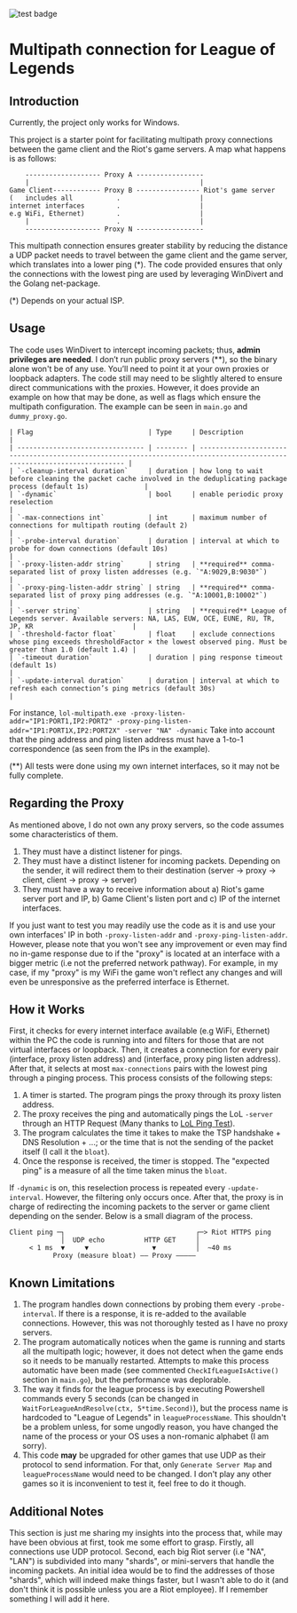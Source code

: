 ![test badge](https://github.com/SergioFloresCorrea/learn-cicd-starter/actions/workflows/ci.yml/badge.svg)
# Multipath connection for League of Legends

## Introduction
Currently, the project only works for Windows. 

This project is a starter point for facilitating multipath proxy connections between the game client and the Riot's game servers.
A map what happens is as follows:

```
    ------------------- Proxy A -----------------
    |                                           |
Game Client------------ Proxy B ---------------- Riot's game server
(   includes all           .                    |
internet interfaces        .                    |
e.g WiFi, Ethernet)        .                    |
    |                      .                    |
    ------------------- Proxy N -----------------
```

This multipath connection ensures greater stability by reducing the distance a UDP packet needs to travel between the game client and the game server, 
which translates into a lower ping (*). The code provided ensures that only the connections
with the lowest ping are used by leveraging WinDivert and the Golang net-package. 

(*) Depends on your actual ISP.

## Usage
The code uses WinDivert to intercept incoming packets; thus, **admin privileges are needed**.
I don’t run public proxy servers (**), so the binary alone won't be of any use. You’ll need to point it at your own proxies or loopback adapters. 
The code still may need to be slightly altered to ensure direct communications with the proxies. However, it does provide an example on how that may be done, 
as well as flags which ensure the multipath configuration. The example can be seen in `main.go` and `dummy_proxy.go`. 

```
| Flag                             | Type     | Description                                                                                                               |
| -------------------------------- | -------- | ------------------------------------------------------------------------------------------------------------------------- |
| `-cleanup-interval duration`     | duration | how long to wait before cleaning the packet cache involved in the deduplicating package process (default 1s)              |
| `-dynamic`                       | bool     | enable periodic proxy reselection                                                                                         |
| `-max-connections int`           | int      | maximum number of connections for multipath routing (default 2)                                                           |
| `-probe-interval duration`       | duration | interval at which to probe for down connections (default 10s)                                                             |
| `-proxy-listen-addr string`      | string   | **required** comma-separated list of proxy listen addresses (e.g. `"A:9029,B:9030"`)                                      |
| `-proxy-ping-listen-addr string` | string   | **required** comma-separated list of proxy ping addresses (e.g. `"A:10001,B:10002"`)                                      |
| `-server string`                 | string   | **required** League of Legends server. Available servers: NA, LAS, EUW, OCE, EUNE, RU, TR, JP, KR                         |
| `-threshold-factor float`        | float    | exclude connections whose ping exceeds thresholdFactor × the lowest observed ping. Must be greater than 1.0 (default 1.4) |
| `-timeout duration`              | duration | ping response timeout (default 1s)                                                                                        |
| `-update-interval duration`      | duration | interval at which to refresh each connection’s ping metrics (default 30s)                                                 |

```

For instance,
`lol-multipath.exe -proxy-listen-addr="IP1:PORT1,IP2:PORT2" -proxy-ping-listen-addr="IP1:PORT1X,IP2:PORT2X" -server "NA" -dynamic`
Take into account that the ping address and ping listen address must have a 1-to-1 correspondence (as seen from the IPs in the example).

(**) All tests were done using my own internet interfaces, so it may not be fully complete.

## Regarding the Proxy
As mentioned above, I do not own any proxy servers, so the code assumes some characteristics of them.
1. They must have a distinct listener for pings.
2. They must have a distinct listener for incoming packets. Depending on the sender, it will redirect them to their destination (server -> proxy -> client, client -> proxy -> server)
3. They must have a way to receive information about a) Riot's game server port and IP, b) Game Client's listen port and c) IP of the internet interfaces.

If you just want to test you may readily use the code as it is and use your own interfaces' IP in both `-proxy-listen-addr` and `-proxy-ping-listen-addr`. However, please note that
you won't see any improvement or even may find no in-game response due to if the "proxy" is located at an interface with a bigger metric (i.e not the preferred network pathway). For example,
in my case, if my "proxy" is my WiFi the game won't reflect any changes and will even be unresponsive as the preferred interface is Ethernet.


## How it Works
First, it checks for every internet interface available (e.g WiFi, Ethernet) within the PC the code is running into and filters for those that are not virtual interfaces or loopback. 
Then, it creates a connection for every pair (interface, proxy listen address) and (interface, proxy ping listen address). After that, it selects at most `max-connections` pairs with
the lowest ping through a pinging process. This process consists of the following steps:
1. A timer is started. The program pings the proxy through its proxy listen address.
2. The proxy receives the ping and automatically pings the LoL `-server` through an HTTP Request (Many thanks to [LoL Ping Test](https://pingtestlive.com/league-of-legends)).
3. The program calculates the time it takes to make the TSP handshake + DNS Resolution + ...; or the time that is not the sending of the packet itself (I call it the `bloat`).
4. Once the response is received, the timer is stopped. The "expected ping" is a measure of all the time taken minus the `bloat`.

If `-dynamic` is on, this reselection process is repeated every `-update-interval`. However, the filtering only occurs once. After that, the proxy is in charge of redirecting the incoming
packets to the server or game client depending on the sender. Below is a small diagram of the process.

```
Client ping ─┐                                 ┌─> Riot HTTPS ping
             │  UDP echo          HTTP GET     │
     < 1 ms  ▼     ▼                ▼          │  ~40 ms
           Proxy (measure bloat) —— Proxy —————
```

## Known Limitations
1. The program handles down connections by probing them every `-probe-interval`. If there is a response, it is re-added to the available connections. However, this was not thoroughly tested
   as I have no proxy servers.
2. The program automatically notices when the game is running and starts all the multipath logic; however, it does not detect when the game ends so it needs to be manually restarted.
   Attempts to make this process automatic have been made (see commented `CheckIfLeagueIsActive()` section in `main.go`), but the performance was deplorable.
3. The way it finds for the league process is by executing Powershell commands every 5 seconds (can be changed in `WaitForLeagueAndResolve(ctx, 5*time.Second)`), but the process name is
   hardcoded to "League of Legends" in `leagueProcessName`. This shouldn't be a problem unless, for some ungodly reason, you have changed the name of the process or your OS uses a non-romanic
   alphabet (I am sorry).
4. This code **may** be upgraded for other games that use UDP as their protocol to send information. For that, only `Generate Server Map` and `leagueProcessName` would need to be changed.
   I don't play any other games so it is inconvenient to test it, feel free to do it though.


## Additional Notes
This section is just me sharing my insights into the process that, while may have been obvious at first, took me some effort to grasp. 
Firstly, all connections use UDP protocol. Second, each big Riot server (i.e "NA", "LAN") is subdivided into many "shards", or mini-servers that handle the incoming packets. 
An initial idea would be to find the addresses of those "shards", which will indeed make things faster, but I wasn't able to do it (and don't think it is possible unless you are a Riot employee).
If I remember something I will add it here.


